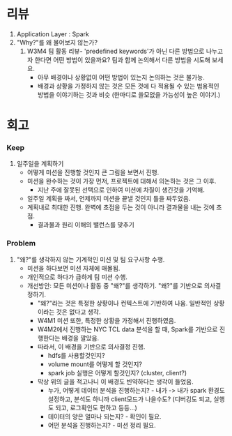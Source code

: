 # 리뷰
1. Application Layer : Spark
2. "Why?"를 왜 물어보지 않는가?
    1. W3M4 팀 활동 리뷰- 'predefined keywords'가 아닌 다른 방법으로 나누고자 한다면 어떤 방법이 있을까요? 팀과 함께 논의해서 다른 방법을 시도해 보세요.
        - 아무 배경이나 상황없이 어떤 방법이 있는지 논의하는 것은 불가능.
        - 배경과 상황을 가정하지 않는 것은 모든 것에 다 적용될 수 있는 범용적인 방법을 이야기하는 것과 비슷 (한마디로 쓸모없을 가능성이 높은 이야기.)

# 회고
### Keep
1. 일주일을 계획하기
    - 어떻게 미션을 진행할 것인지 큰 그림을 보면서 진행.
    - 미션을 완수하는 것이 가장 먼저, 프로젝트에 대해서 의논하는 것은 그 이후.
        - 지난 주에 잘못된 선택으로 인하여 미션에 차질이 생긴것을 기억해.
    - 일주일 계획을 짜서, 언제까지 미션을 끝낼 것인지 틀을 짜두었음. 
    - 계획내로 최대한 진행. 완벽에 초점을 두는 것이 아니라 결과물을 내는 것에 초점.
        - 결과물과 원리 이해의 밸런스를 맞추기

### Problem
1. "왜?"를 생각하지 않는 기계적인 미션 및 팀 요구사항 수행.
    - 미션을 하다보면 미션 자체에 매몰됨. 
    - 개인적으로 하다가 급하게 팀 미션 수행.
    - 개선방안: 모든 미션이나 활동 중 "왜?"를 생각하기. "왜?"를 기반으로 의사결정하기.
        - "왜?"라는 것은 특정한 상황이나 컨텍스트에 기반하여 나옴. 일반적인 상황이라는 것은 없다고 생각.
        - W4M1 미션 또한, 특정한 상황을 가정해서 진행하였음.
        - W4M2에서 진행하는 NYC TCL data 분석을 할 때, Spark를 기반으로 진행한다는 배경을 깔았음.
        - 따라서, 이 배경을 기반으로 의사결정 진행.
            - hdfs를 사용할것인지?
            - volume mount를 어떻게 할 것인지?
            - spark job 실행은 어떻게 할것인지? (cluster, client?)
        - 막상 위의 글을 적고나니 이 배경도 빈약하다는 생각이 들었음.
            - 누가, 어떻게 데이터 분석을 진행하는지? - 내가 -> 내가 spark 환경도 설정하고, 분석도 하니까 client모드가 나을수도? (디버깅도 되고, 실행도 되고, 로그확인도 편하고 등등...)
            - 데이터의 양은 얼마나 되는지? - 확인이 필요.
            - 어떤 분석을 진행하는지? - 미션 정리 필요.
        


    